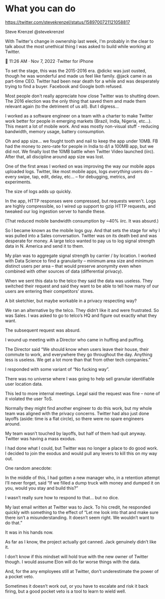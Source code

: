 # What you can do

https://twitter.com/stevekrenzel/status/1589700721121058817

Steve Krenzel
@stevekrenzel

With Twitter's change in ownership last week, I'm probably in the clear to talk about the most unethical thing I was asked to build while working at Twitter.

🧵
11:26 AM · Nov 7, 2022
·Twitter for iPhone

To set the stage, this was the 2015-2016 era.
@dickc
 was just ousted, though he was wonderful and made us feel like family.
@jack
 came in as part-time CEO. Twitter had been near death for a while and was desperately trying to find a buyer. Facebook and Google both refused.

 Most people don't really appreciate how close Twitter was to shutting down. The 2016 election was the only thing that saved them and made them relevant again (to the detriment of us all). But I digress...

 I worked as a software engineer on a team with a charter to make Twitter work better for people in emerging markets (Brazil, India, Nigeria, etc...). This meant a lot of mobile work. And was mostly non-visual stuff - reducing bandwidth, memory usage, battery consumption.

 Oh and app size... we fought tooth and nail to keep the app under 10MB. FB had the money to zero-rate for people in India to d/l a 100MB app, but we did not. We finally lost the 10MB battle when Twitter Video launched (iirc). After that, all discipline around app size was lost.

 One of the first areas I worked on was improving the way our mobile apps uploaded logs. Twitter, like most mobile apps, logs *everything* users do – every swipe, tap, edit, delay, etc… – for debugging, metrics, and experiments.

The size of logs adds up quickly.

In the app, HTTP responses were compressed, but requests weren't. Logs are highly compressible, so I wired up support to gzip HTTP requests, and tweaked our log ingestion server to handle these.

(That reduced mobile bandwidth consumption by ~40% iirc. It was absurd.)

So I became known as the mobile logs guy. And that sets the stage for why I was pulled into a Sales conversation. Twitter was on its death bed and was desperate for money. A large telco wanted to pay us to log signal strength data in N. America and send it to them.

My plan was to aggregate signal strength by carrier / by location. I worked with Data Science to find a granularity – minimum area size and minimum distinct users per area – that would preserve anonymity even when combined with other sources of data (differential privacy).

When we sent this data to the telco they said the data was useless. They switched their request and said they want to be able to tell how many of our users are entering their competitors’ stores.

A bit sketchier, but maybe workable in a privacy respecting way?

We ran an alternative by the telco. They didn’t like it and were frustrated. So was Sales. I was asked to go to telco’s HQ and figure out exactly what they want.

The subsequent request was absurd.

I wound up meeting with a Director who came in huffing and puffing.

The Director said “We should know when users leave their house, their commute to work, and everywhere they go throughout the day. Anything less is useless. We get a lot more than that from other tech companies.”

I responded with some variant of “No fucking way”.

There was no universe where I was going to help sell granular identifiable user location data.

This led to more internal meetings. Legal said the request was fine – none of it violated the user ToS.

Normally they might find another engineer to do this work, but my whole team was aligned with the privacy concerns. Twitter had also just done layoffs (aside: time is a flat circle), so there were no spare engineers around.

My team wasn’t touched by layoffs, but half of them had quit anyway. Twitter was having a mass exodus.

I had done what I could, but Twitter was no longer a place to do good work. I decided to join the exodus and would pull any levers to kill this on my way out.

One random anecdote:

In the middle of this, I had gotten a new manager who, in a retention attempt I’ll never forget, said “If we filled a dump truck with money and dumped it on you, would you stay and build this?”

I wasn’t really sure how to respond to that… but no dice.

My last email written at Twitter was to Jack. To his credit, he responded quickly with something to the effect of “Let me look into that and make sure there isn’t a misunderstanding. It doesn’t  seem right. We wouldn’t want to do that.”

It was in his hands now.

As far as I know, the project actually got canned. Jack genuinely didn’t like it.

I don’t know if this mindset will hold true with the new owner of Twitter though. I would assume Elon will do far worse things with the data.

And, for the any employees still at Twitter, don’t underestimate the power of a pocket veto.

Sometimes it doesn’t work out, or you have to escalate and risk it back firing, but a good pocket veto is a tool to learn to wield well.
